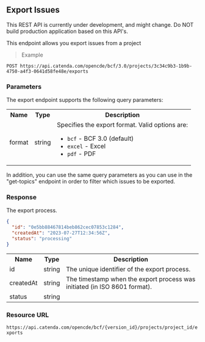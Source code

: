 ## Export Issues

This REST API is currently under development, and might change. Do NOT build production application based on this API's.

This endpoint allows you export issues from a project

> Example

```http
POST https://api.catenda.com/opencde/bcf/3.0/projects/3c34c9b3-1b9b-4750-a4f3-0641d58fe48e/exports
```

### Parameters

The export endpoint supports the following query parameters:

<table class="table">
    <tr><th>Name</th><th>Type</th><th>Description</th></tr>
    <tr>
        <td>format</td>
        <td>string</td>
        <td>
            Specifies the export format. Valid options are:
            <ul>
                <li><code>bcf</code> - BCF 3.0 (default)</li>
                <li><code>excel</code> - Excel</li>
                <li><code>pdf</code> - PDF</li>
            </ul>
        </td>
    </tr>
</table>

In addition, you can use the same query parameters as you can use in the "get-topics" endpoint in order to filter which issues to be exported.

### Response

The export process.

```json
{
  "id": "0e5bb88467814beb862cec07853c1284",
  "createdAt": "2023-07-27T12:34:56Z",
  "status": "processing"
}
```

<table class="table">
    <tr><th>Name</th><th>Type</th><th>Description</th></tr>
    <tr>
        <td>id</td>
        <td>string</td>
        <td>The unique identifier of the export process.</td>
    </tr>
    <tr>
        <td>createdAt</td>
        <td>string</td>
        <td>The timestamp when the export process was initiated (in ISO 8601 format).</td>
    </tr>
    <tr>
        <td>status</td>
        <td>string</td>
        <!-- <td>The current status of the export process. Possible values are:
            <ul>
                <li><code>processing</code> - The export is in progress.</li>
                <li><code>success</code> - The export was successful.</li>
                <li><code>failed</code> - The export has failed.</li>
            </ul>
        </td> -->
    </tr>
</table>

### Resource URL

`https://api.catenda.com/opencde/bcf/{version_id}/projects/project_id/exports`
